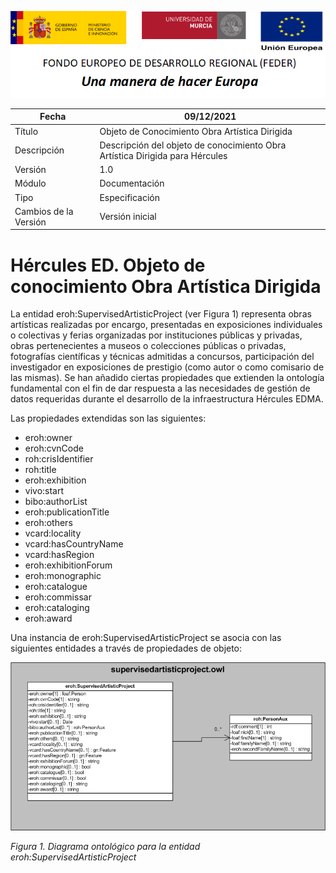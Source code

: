 ![](../../Docs/media/CabeceraDocumentosMD.png)

| Fecha         | 09/12/2021                                                   |
| ------------- | ------------------------------------------------------------ |
|Título|Objeto de Conocimiento Obra Artística Dirigida| 
|Descripción|Descripción del objeto de conocimiento Obra Artística Dirigida para Hércules|
|Versión|1.0|
|Módulo|Documentación|
|Tipo|Especificación|
|Cambios de la Versión|Versión inicial|

# Hércules ED. Objeto de conocimiento Obra Artística Dirigida

La entidad eroh:SupervisedArtisticProject (ver Figura 1) representa obras artísticas realizadas por encargo, presentadas en exposiciones individuales o colectivas y ferias organizadas por instituciones públicas y privadas, obras pertenecientes a museos o colecciones públicas o privadas, fotografías científicas y técnicas admitidas a concursos, participación del investigador en exposiciones de prestigio (como autor o como comisario de las mismas).
Se han añadido ciertas propiedades que extienden la ontología fundamental con el fin de dar respuesta a las necesidades de gestión de datos requeridas durante el desarrollo de la infraestructura Hércules EDMA.

Las propiedades extendidas son las siguientes:

- eroh:owner
- eroh:cvnCode
- roh:crisIdentifier
- roh:title
- eroh:exhibition
- vivo:start
- bibo:authorList
- eroh:publicationTitle
- eroh:others
- vcard:locality
- vcard:hasCountryName
- vcard:hasRegion
- eroh:exhibitionForum
- eroh:monographic
- eroh:catalogue
- eroh:commissar
- eroh:cataloging
- eroh:award

Una instancia de eroh:SupervisedArtisticProject se asocia con las siguientes entidades a través de propiedades de objeto:

![](../../Docs/media/ObjetosDeConocimiento/SupervisedArtisticProject.png)

*Figura 1. Diagrama ontológico para la entidad eroh:SupervisedArtisticProject*

